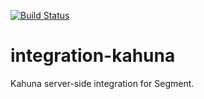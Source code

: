 [![Build Status](https://circleci.com/gh/segmentio/integration-kahuna/tree/master.png?style=badge&circle-token=42e3135d8519c9505ea4b51efee609e1d23a9a12)](https://circleci.com/gh/segmentio/integration-kahuna/tree/master)

# integration-kahuna

Kahuna server-side integration for Segment.

